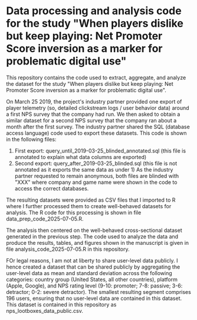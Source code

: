 # Data processing and analysis code for the study "When players dislike but keep playing: Net Promoter Score inversion as a marker for problematic digital use"

This repository contains the code used to extract, aggregate, and analyze the dataset for the study "When players dislike but keep playing: Net Promoter Score inversion as a marker for problematic digital use".

On March 25 2019, the project's industry partner provided one export of player telemetry (so, detailed clickstream logs / user behavior data) around a first NPS survey that the company had run. We then asked to obtain a similar dataset for a second NPS survey that the company ran about a month after the first survey. The industry partner shared the SQL (database access language) code used to export these datasets. This code is shown in the following files:
1) First export: query_until_2019-03-25_blinded_annotated.sql (this file is annotated to explain what data columns are exported)
2) Second export: query_after_2019-03-25_blinded.sql (this file is not annotated as it exports the same data as under 1)
As the industry partner requested to remain anonymous, both files are blinded with "XXX" where company and game name were shown in the code to access the correct databases.

The resulting datasets were provided as CSV files that I imported to R where I further processed them to create well-behaved datasets for analysis. The R code for this processing is shown in file data_prep_code_2025-07-05.R.

The analysis then centered on the well-behaved cross-sectional dataset generated in the previous step. The code used to analyze the data and produce the results, tables, and figures shown in the manuscript is given in file analysis_code_2025-07-05.R in this repository.

FOr legal reasons, I am not at liberty to share user-level data publicly. I hence created a dataset that can be shared publicly by aggregating the user-level data as mean and standard deviation across the following categories: country group (United States, all other countries), platform (Apple, Google), and NPS rating level (9-10: promoter; 7-8: passive; 3-6: detractor; 0-2: severe detractor). The smallest resulting segment comprises 196 users, ensuring that no user-level data are contained in this dataset. This dataset is contained in this repository as nps_lootboxes_data_public.csv.
